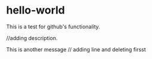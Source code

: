 # hello-world


This is a test for github's functionality.

//adding description.


This is another message
// adding line and deleting firsst
